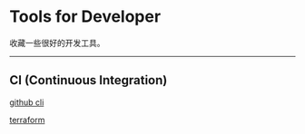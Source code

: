 # Tools for Developer

收藏一些很好的开发工具。

-----

## CI (Continuous Integration)

[github cli](https://github.com/cli/cli)

[terraform](https://www.terraform.io/docs/providers/tencentcloud/r/instance.html)

